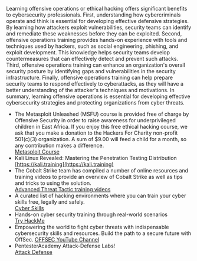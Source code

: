 Learning offensive operations or ethical hacking offers significant benefits to cybersecurity professionals. First, understanding how cybercriminals operate and think is essential for developing effective defensive strategies. By learning how attackers exploit vulnerabilities, security teams can identify and remediate these weaknesses before they can be exploited. Second, offensive operations training provides hands-on experience with tools and techniques used by hackers, such as social engineering, phishing, and exploit development. This knowledge helps security teams develop countermeasures that can effectively detect and prevent such attacks. Third, offensive operations training can enhance an organization's overall security posture by identifying gaps and vulnerabilities in the security infrastructure. Finally, offensive operations training can help prepare security teams to respond effectively to cyberattacks, as they will have a better understanding of the attacker's techniques and motivations. In summary, learning offensive operations is essential for developing effective cybersecurity strategies and protecting organizations from cyber threats.  

* The Metasploit Unleashed (MSFU) course is provided free of charge by Offensive Security in order to raise awareness for underprivileged children in East Africa. If you enjoy this free ethical hacking course, we ask that you make a donation to the Hackers For Charity non-profit 501(c)(3) organization. A sum of $9.00 will feed a child for a month, so any contribution makes a difference.  
[Metasploit Course](https://offensive-security.com/metasploit-unleashed)  
* Kali Linux Revealed: Mastering the Penetration Testing Distribution  
[https://kali.training](https://kali.training)  
* The Cobalt Strike team has compiled a number of online resources and training videos to provide an overview of Cobalt Strike as well as tips and tricks to using the solution.    
[Advanced Threat Tactic training videos](https://cobaltstrike.com/training)  
* A curated list of hacking environments where you can train your cyber skills free, legally and safely.  
[Cyber Skills](https://github.com/joe-shenouda/awesome-cyber-skills)  
* Hands-on cyber security training through real-world scenarios  
[Try HackMe](https://tryhackme.com/)
* Empowering the world to fight cyber threats with indispensable cybersecurity skills and resources. Build the path to a secure future with OffSec. 
[OFFSEC YouTube Channel](https://www.youtube.com/@OffSecTraining/about)  
* PentesterAcademy Attack-Defense Labs!  
[Attack Defense](https://attackdefense.com/)  
